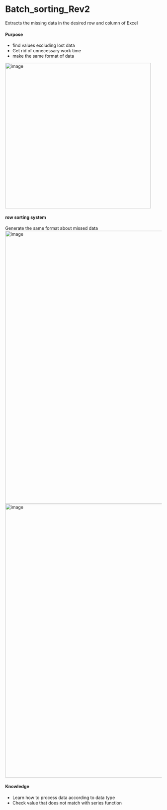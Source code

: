 # Batch_sorting_Rev2
Extracts the missing data in the desired row and column of Excel

#### Purpose
- find values excluding lost data
- Get rid of unnecessary work time
- make the same format of data
<img width="468" alt="image" src="https://github.com/user-attachments/assets/39e119e2-d463-4eb4-915a-8620410f7565">

#### row sorting system
Generate the same format about missed data
<img width="878" alt="image" src="https://github.com/user-attachments/assets/3d4f7679-8e9a-4282-ab00-6ddd20404f78">
<img width="880" alt="image" src="https://github.com/user-attachments/assets/3c084ffa-14ad-4e47-902b-c7a22a63e75c">

#### Knowledge
- Learn how to process data according to data type
- Check value that does not match with series function
